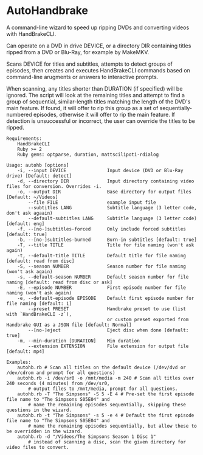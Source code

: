AutoHandbrake
=============

A command-line wizard to speed up ripping DVDs and converting videos with HandBrakeCLI.

Can operate on a DVD in drive DEVICE, or a directory DIR containing titles ripped from
a DVD or Blu-Ray, for example by MakeMKV.

Scans DEVICE for titles and subtitles, attempts to detect groups of episodes, then creates
and executes HandBrakeCLI commands based on command-line arugments or answers to interactive
prompts.

When scanning, any titles shorter than DURATION (if specified) will be ignored.  The script
will look at the remaining titles and attempt to find a group of sequential, similar-length 
titles matching the length of the DVD's main feature.  If found, it will offer to rip this
group as a set of sequentially-numbered episodes, otherwise it will offer to rip the main
feature.  If detection is unsuccessful or incorrect, the user can override the titles to be
ripped.

    Requirements:
        HandBrakeCLI
        Ruby >= 2
        Ruby gems: optparse, duration, mattscilipoti-rdialog

    Usage: autohb [options]
        -i, --input DEVICE               Input device (DVD or Blu-Ray drive) [Default: detect]
        -d, --directory DIR              Input directory containing video files for conversion. Overrides -i.
        -o, --output DIR                 Base directory for output files [Default: ~/Videos]
            --file FILE                  example input file
            --subtitles LANG             Subtitle language (3 letter code, don't ask agaain)
            --default-subtitles LANG     Subtitle language (3 letter code) [default: eng]
        -f, --[no-]subtitles-forced      Only include forced subtitles [default: true]
        -b, --[no-]subtitles-burned      Burn-in subtitles [default: true]
        -T, --title TITLE                Title for file naming (won't ask again)
        -t, --default-title TITLE        Default title for file naming [default: read from disc]
        -S, --season NUMBER              Season number for file naming (won't ask again)
        -s, --default-season NUMBER      Default season number for file naming [default: read from disc or ask]
        -E, --episode NUMBER             First episode number for file naming (won't ask again)
        -e, --default-episode EPISODE    Default first episode number for file naming [default: 1]
            --preset PRESET              Handbrake preset to use (list with `HandBrakeCLI -z`), 
                                         or custom preset exported from Handbrake GUI as a JSON file [default: Normal]
            --[no-]eject                 Eject disc when done [default: true]
        -m, --min-duration [DURATION]    Min duration
            --extension EXTENSION        File extension for output file [default: mp4]
 
    Examples:
        autohb.rb # Scan all titles on the default device (/dev/dvd or /dev/cdrom and prompt for all questions)
        autohb.rb -i /dev/sr0 -o /mnt/media -m 240 # Scan all titles over 240 seconds (4 minutes) from /dev/sr0,
            # output files to /mnt/media, prompt for all questions.
        autohb.rb -T "The Simpsons" -S 5 -E 4 # Pre-set the first episode file name to "The Simpsons S05E04" and 
            # name the remaining episodes sequentially, skipping these questions in the wizard.
        autohb.rb -t "The Simpsons" -s 5 -e 4 # Default the first episode file name to "The Simpsons S05E04" and 
            # name the remaining episodes sequentially, but allow these to be overridden in the wizard.
        autohb.rb -d "/Videos/The Simpsons Season 1 Disc 1"
            # instead of scanning a disc, scan the given directory for video files to convert.
